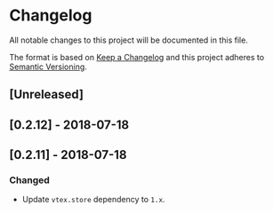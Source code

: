 # Changelog

All notable changes to this project will be documented in this file.

The format is based on [Keep a Changelog](http://keepachangelog.com/en/1.0.0/)
and this project adheres to [Semantic Versioning](http://semver.org/spec/v2.0.0.html).

## [Unreleased]

## [0.2.12] - 2018-07-18

## [0.2.11] - 2018-07-18
### Changed
- Update `vtex.store` dependency to `1.x`. 